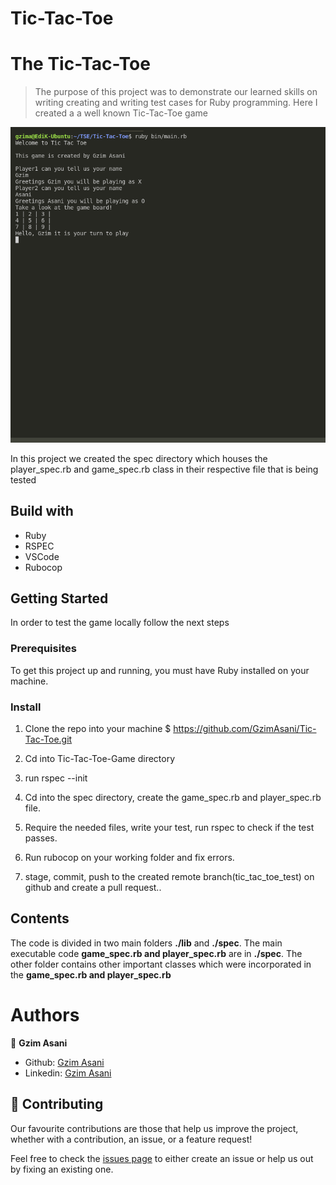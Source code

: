 # Tic-Tac-Toe
# The Tic-Tac-Toe
>The purpose of this project was to demonstrate our learned skills on writing creating and writing test cases for Ruby programming. Here I created a a well known Tic-Tac-Toe game

<img src="screenshot/screen.png">

In this project we created the spec directory which houses the player_spec.rb and game_spec.rb class in their respective file that is being tested


## Build with

- Ruby
- RSPEC
- VSCode
- Rubocop

## Getting Started

In order to test the game locally follow the next steps

### Prerequisites

To get this project up and running, you must have Ruby installed on your machine.

### Install

1. Clone the repo into your machine
    $ https://github.com/GzimAsani/Tic-Tac-Toe.git

2. Cd into Tic-Tac-Toe-Game directory

3. run rspec --init

4. Cd into the spec directory, create the game_spec.rb and player_spec.rb file. 

5. Require the needed files, write your test, run rspec to check if the test passes.

6. Run rubocop on your working folder and fix errors.

6.  stage, commit, push to the created remote branch(tic_tac_toe_test) on github and create a pull request..


## Contents
The code is divided in two main folders **./lib**  and **./spec**.
The main executable code **game_spec.rb and player_spec.rb**  are in **./spec**. The other folder contains other important classes which were incorporated in the **game_spec.rb and player_spec.rb**


# Authors

👤 **Gzim Asani**

- Github: [Gzim Asani](https://github.com/GzimAsani)
- Linkedin: [Gzim Asani](https://www.linkedin.com/in/gzim-asani/)



## 🤝 Contributing

Our favourite contributions are those that help us improve the project, whether with a contribution, an issue, or a feature request!

Feel free to check the [issues page](https://github.com/GzimAsani/Tic-Tac-Toe/issues) to either create an issue or help us out by fixing an existing one.

